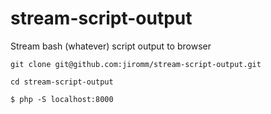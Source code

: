 # stream-script-output
Stream bash (whatever) script output to browser

`git clone git@github.com:jiromm/stream-script-output.git`

`cd stream-script-output`

`$ php -S localhost:8000`
